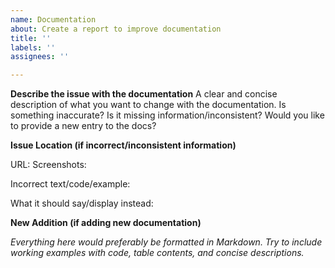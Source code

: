 ```yaml
---
name: Documentation
about: Create a report to improve documentation
title: ''
labels: ''
assignees: ''

---
```


**Describe the issue with the documentation**
A clear and concise description of what you want to change with the documentation. Is something inaccurate? Is it missing information/inconsistent? Would you like to provide a new entry to the docs?

**Issue Location (if incorrect/inconsistent information)**

URL:
Screenshots:

Incorrect text/code/example:

What it should say/display instead:

**New Addition (if adding new documentation)**

*Everything here would preferably be formatted in Markdown. Try to include working examples with code, table contents, and concise descriptions.*
